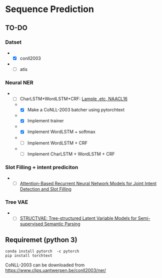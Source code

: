 # Sequence Prediction

## TO-DO
### Datset
- - [x] conll2003
- - [ ] atis
### Neural NER
- - [ ] CharLSTM+WordLSTM+CRF: [Lample .etc, NAACL16](http://www.aclweb.org/anthology/N/N16/N16-1030.pdf)
  - - [x] Make a CoNLL-2003 batcher using pytorchtext
  - - [x] Implement trainer
  - - [x] Implement WordLSTM + softmax
  - - [ ] Implement WordLSTM + CRF
  - - [ ] Implement CharLSTM + WordLSTM + CRF

### Slot Filling + intent prediciton
- - [ ] [Attention-Based Recurrent Neural Network Models for Joint Intent Detection and Slot Filling](https://arxiv.org/abs/1609.01454)

### Tree VAE
- - [ ] [STRUCTVAE: Tree-structured Latent Variable Models for Semi-supervised Semantic Parsing](https://arxiv.org/abs/1806.07832)

## Requiremet (python 3)
```
conda install pytorch  -c pytorch
pip install torchtext

```
CoNLL-2003 can be downloaded from https://www.clips.uantwerpen.be/conll2003/ner/

